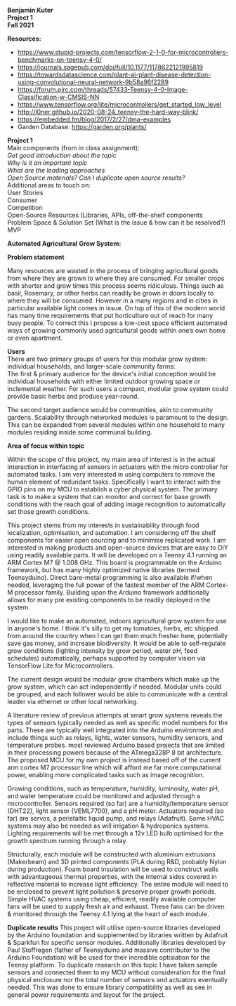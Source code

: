 **Benjamin Kuter**  
**Project 1**  
**Fall 2021**  

**Resources:**


- https://www.stupid-projects.com/tensorflow-2-1-0-for-microcontrollers-benchmarks-on-teensy-4-0/
- https://journals.sagepub.com/doi/full/10.1177/1178622121995819
- https://towardsdatascience.com/plant-ai-plant-disease-detection-using-convolutional-neural-network-9b58a96f2289
- https://forum.pjrc.com/threads/57433-Teensy-4-0-Image-Classification-w-CMSIS-NN
- https://www.tensorflow.org/lite/microcontrollers/get_started_low_level
- http://l0ner.github.io/2020-08-24_teensy-the-hard-way-blink/
- https://embedded.fm/blog/2017/2/27/dma-examples
- Garden Database: https://garden.org/plants/

**Project 1**  
Main components (from in class assignment):  
*Get good introduction about the topic*  
*Why is it an important topic*  
*What are the leading approaches*  
*Open Source materials? Can I duplicate open source results?*  
Additional areas to touch on:  
User Stories  
Consumer  
Competition  
Open-Source Resources (Libraries, APIs, off-the-shelf components  
Problem Space & Solution Set (What is the issue & how can it be resolved?)  
MVP  

**Automated Agricultural Grow System:**

**Problem statement**

Many resources are wasted in the process of bringing agricultural goods from where they are grown to where they are consumed. For smaller crops with shorter and grow times this process seems ridiculous. Things such as basil, Rosemary, or other herbs can readily be grown in doors locally to where they will be consumed. However in a many regions and in cities in particular available light comes in issue. On top of this of the modern world has many time requirements that put horticulture out of reach for many busy people. To correct this I propose a low-cost space efficient automated ways of growing commonly used agricultural goods within one’s own home or even apartment. 

**Users**  
There are two primary groups of users for this modular grow system: individual households, and larger-scale community farms:  
The first & primary audience for the device's initial conception would be individual households with either limited outdoor growing space or inclemental weather. For such users a compact, modular grow system could provide basic herbs and produce year-round. 

The second target audience would be communities, akin to community gardens. Scalability through networked modules is paramount to the design. This can be expanded from several modules within one household to many modules residing inside some communal building. 

**Area of focus within topic**

Within the scope of this project, my main area of interest is in the actual interaction in interfacing of sensors in actuators with the micro controller for automated tasks. I am very interested in using computers to remove the human element of redundant tasks. Specifically I want to interact with the GPIO pins on my MCU to establish a cyber physical system. The primary task is to make a system that can monitor and correct for base growth conditions with the reach goal of adding image recognition to automatically set those growth conditions. 

This project stems from my interests in sustainability through food localization, optimisation, and automation. I am considering off the shelf components for easier open sourcing and to minimise replicated work. I am interested in making products and open-source devices that are easy to DIY using readily available parts. It will be developed on a Teensy 4.1 running an ARM Cortex M7 @ 1.008 GHz. This board is programmable on the Arduino framework, but has many highly optimized native libraries (termed Teensyduino). Direct bare-metal programming is also available if/when needed, leveraging the full power of the fastest member of the ARM Cortex-M processor family. Building upon the Arduino framework additionally allows for many pre existing components to be readily deployed in the system. 

I would like to make an automated, indoors agricultural grow system for use in anyone's home. I think it's silly to get my tomatoes, herbs, etc shipped from around the country when I can get them much fresher here, potentially save gas money, and increase biodiversity. It would be able to self-regulate grow conditions (lighting intensity by grow period, water pH, feed schedules) automatically, perhaps supported by computer vision via TensorFlow Lite for Microcontrollers. 

The current design would be modular grow chambers which make up the grow system, which can act independently if needed. Modular units could be grouped, and each follower would be able to communicate with a central leader via ethernet or other local networking. 

A literature review of previous attempts at smart grow systems reveals the types of sensors typically needed as well as specific model numbers for the parts. These are typically well integrated into the Arduino environment and include things such as relays, lights, water sensors, humidity sensors, and temperature probes. most reviewed Arduino based projects that are limited in their processing powers because of the ATmega328P 8 bit architecture. The proposed MCU for my own project is instead based off of the current arm cortex M7 processor line which will afford me far more computational power, enabling more complicated tasks such as image recognition. 

Growing conditions, such as temperature, humidity, luminosity, water pH, and water temperature could be monitored and adjusted through a microcontroller. Sensors required (so far) are a humidity/temperature sensor (DHT22), light sensor (VEML7700), and a pH meter. Actuators required (so far) are servos, a peristaltic liquid pump, and relays (Adafruit). Some HVAC systems may also be needed as will irrigation & hydroponics systems. Lighting requirements will be met through a 12v LED bulb optimised for the growth spectrum running through a relay. 

Structurally, each module will be constructed with aluminium extrusions (Makerbeam) and 3D printed components (PLA during R&D, probably Nylon during production). Foam board insulation will be used to construct walls with advantageous thermal properties, with the internal sides covered in reflective material to increase light efficiency. The entire module will need to be enclosed to prevent light pollution & preserve proper growth periods. Simple HVAC systems using cheap, efficient, readily available computer fans will be used to supply fresh air and exhaust. These fans can be driven & monitored through the Teensy 4.1 lying at the heart of each module. 

**Duplicate results**
This project will utilise open-source libraries developed by the Arduino foundation and supplemented by libraries written by Adafruit & Sparkfun for specific sensor modules. Additionally libraries developed by Paul Stoffregen (father of Teensyduino and massive contributor to the Arduino Foundation) will be used for their incredible optisiation for the Teensy platform. To duplicate research on this topic I have taken sample sensors and connected them to my MCU without consideration for the final physical enclosure nor the total number of sensors and actuators eventually needed. This was done to ensure library compatibility as well as see in general power requirements and layout for the project. 

